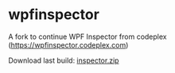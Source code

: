 # wpfinspector
A fork to continue WPF Inspector from codeplex (https://wpfinspector.codeplex.com)

Download last build:
[inspector.zip](https://ci.appveyor.com/api/projects/jogibear9988/wpfinspector/artifacts/source%2Finspector.zip)
